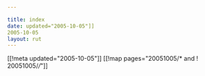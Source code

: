```yaml
---

title: index
date: updated="2005-10-05"]]
2005-10-05
layout: rut
---
```


[[!meta updated="2005-10-05"]]
[[!map pages="20051005/* and ! 20051005/*/*"]]
